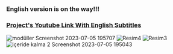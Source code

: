 ### English version is on the way!!!

### [Project's Youtube Link With English Subtitles](https://youtu.be/HZ0wk8kVsfc)


![modüller Screenshot 2023-07-05 195707](https://github.com/OnurYenidogan/Access_Control_w-Face_Recognition_Senior_Project/assets/58027395/484984e5-d65b-441d-9c5f-59c526fcb51f)
![Resim4](https://github.com/OnurYenidogan/Access_Control_w-Face_Recognition_Senior_Project/assets/58027395/4524fd12-2dea-4596-9be1-74409842aa16)
![Resim3](https://github.com/OnurYenidogan/Access_Control_w-Face_Recognition_Senior_Project/assets/58027395/452e82db-4d64-449f-9af2-a9005feba594)
![içeride kalma 2 Screenshot 2023-07-05 195043](https://github.com/OnurYenidogan/Access_Control_w-Face_Recognition_Senior_Project/assets/58027395/086a1b6f-ff98-479d-a95f-51391509841e)
